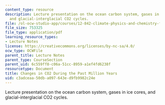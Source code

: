 ```yaml
---
content_type: resource
description: Lecture presentation on the ocean carbon system, gases in ice cores,
  and glacial-interglacial CO2 cycles.
file: /ol-ocw-studio-app/courses/12-842-climate-physics-and-chemistry-fall-2008/c3adceaa50dba097643ed9fb9982c24e_part4_lec3.pdf
file_size: 753325
file_type: application/pdf
learning_resource_types:
- Lecture Notes
license: https://creativecommons.org/licenses/by-nc-sa/4.0/
ocw_type: OCWFile
parent_title: Lecture Notes
parent_type: CourseSection
parent_uid: 6c559ff8-c06a-51cc-8959-a1ef4fd6238f
resourcetype: Document
title: Changes in CO2 During the Past Million Years
uid: c3adceaa-50db-a097-643e-d9fb9982c24e
---
```

Lecture presentation on the ocean carbon system, gases in ice cores, and glacial-interglacial CO2 cycles.